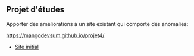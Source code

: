 ## Projet d'études

Apporter des améliorations à un site existant qui comporte des anomalies:

https://mangodevsum.github.io/projet4/

  - [Site initial](https://mangodevsum.github.io/projet4/site_initial/Starting%20website%202/)
